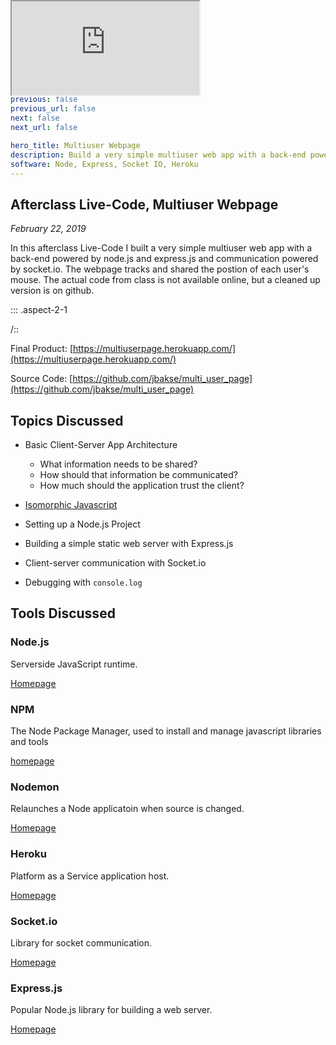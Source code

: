 ```yaml
---
title: Multiuser Webpage
layout: layouts/compform_chapter.pug
debug: false

header_title: Multiuser Webpage
previous: false
previous_url: false
next: false
next_url: false

hero_title: Multiuser Webpage
description: Build a very simple multiuser web app with a back-end powered by node.js and express and communication powered by socket.io.
software: Node, Express, Socket IO, Heroku
---
```


## Afterclass Live-Code, Multiuser Webpage

_February 22, 2019_

In this afterclass Live-Code I built a very simple multiuser web app with a back-end powered by node.js and express.js and communication powered by socket.io. The webpage tracks and shared the postion of each user's mouse. The actual code from class is not available online, but a cleaned up version is on github.

::: .aspect-2-1

<iframe class="js-lab" style="position: absolute; top: 0;" src="https://multiuserpage.herokuapp.com/"></iframe>

/::

Final Product: [https://multiuserpage.herokuapp.com/](https://multiuserpage.herokuapp.com/)

Source Code: [https://github.com/jbakse/multi_user_page](https://github.com/jbakse/multi_user_page)

## Topics Discussed

- Basic Client-Server App Architecture

  - What information needs to be shared?
  - How should that information be communicated?
  - How much should the application trust the client?

- [Isomorphic Javascript](https://en.wikipedia.org/wiki/Isomorphic_JavaScript)
- Setting up a Node.js Project
- Building a simple static web server with Express.js
- Client-server communication with Socket.io
- Debugging with `console.log`

## Tools Discussed

### Node.js

Serverside JavaScript runtime.

[Homepage](https://nodejs.org/)

### NPM

The Node Package Manager, used to install and manage javascript libraries and tools

[homepage](https://npm.org/)

### Nodemon

Relaunches a Node applicatoin when source is changed.

[Homepage](https://nodemon.io/)

### Heroku

Platform as a Service application host.

[Homepage](https://www.heroku.com/)

### Socket.io

Library for socket communication.

[Homepage](https://socket.io/)

### Express.js

Popular Node.js library for building a web server.

[Homepage](https://expressjs.com/)
